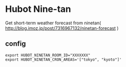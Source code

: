 # Hubot Nine-tan

Get short-term weather forecast from ninetan( http://blog.imoz.jp/post/7316967132/ninetan-forecast )

## config

```
export HUBOT_NINETAN_ROOM_ID="XXXXXXX"
export HUBOT_NINETAN_CRON_AREAS='["tokyo", "kyoto"]'
```